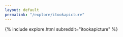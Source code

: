 ```yaml
---
layout: default
permalink: "/explore/itookapicture"
---
```


<link rel="stylesheet" type="text/css" href="/static/css/explore.css">
{% include explore.html subreddit="itookapicture" %}
